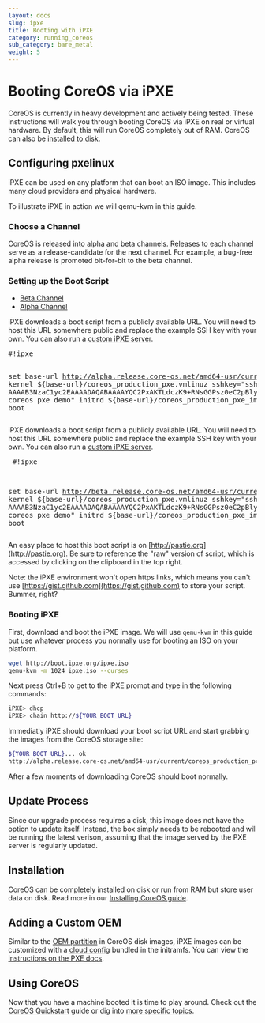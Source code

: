 ```yaml
---
layout: docs
slug: ipxe
title: Booting with iPXE
category: running_coreos
sub_category: bare_metal
weight: 5
---
```


# Booting CoreOS via iPXE

CoreOS is currently in heavy development and actively being tested. These instructions will walk you through booting CoreOS via iPXE on real or virtual hardware. By default, this will run CoreOS completely out of RAM. CoreOS can also be [installed to disk]({{site.url}}/docs/running-coreos/bare-metal/installing-to-disk).

## Configuring pxelinux

iPXE can be used on any platform that can boot an ISO image.
This includes many cloud providers and physical hardware.

To illustrate iPXE in action we will qemu-kvm in this guide.

### Choose a Channel

CoreOS is released into alpha and beta channels. Releases to each channel serve as a release-candidate for the next channel. For example, a bug-free alpha release is promoted bit-for-bit to the beta channel.

### Setting up the Boot Script

<div id="ipxe-create">
  <ul class="nav nav-tabs">
    <li class="active"><a href="#beta-create" data-toggle="tab">Beta Channel</a></li>
    <li><a href="#alpha-create" data-toggle="tab">Alpha Channel</a></li>
  </ul>
  <div class="tab-content coreos-docs-image-table">
    <div class="tab-pane" id="alpha-create">
      <p>iPXE downloads a boot script from a publicly available URL. You will need to host this URL somewhere public and replace the example SSH key with your own. You can also run a <a href="https://github.com/kelseyhightower/coreos-ipxe-server">custom iPXE server</a>.</p>
      <pre>
#!ipxe

set base-url http://alpha.release.core-os.net/amd64-usr/current
kernel ${base-url}/coreos_production_pxe.vmlinuz sshkey="ssh-rsa AAAAB3NzaC1yc2EAAAADAQABAAAAYQC2PxAKTLdczK9+RNsGGPsz0eC2pBlydBEcrbI7LSfiN7Bo5hQQVjki+Xpnp8EEYKpzu6eakL8MJj3E28wT/vNklT1KyMZrXnVhtsmOtBKKG/++odpaavdW2/AU0l7RZiE= coreos pxe demo"
initrd ${base-url}/coreos_production_pxe_image.cpio.gz
boot</pre>
    </div>
    <div class="tab-pane active" id="beta-create">
      <p>iPXE downloads a boot script from a publicly available URL. You will need to host this URL somewhere public and replace the example SSH key with your own. You can also run a <a href="https://github.com/kelseyhightower/coreos-ipxe-server">custom iPXE server</a>.</p>
      <pre>
#!ipxe

set base-url http://beta.release.core-os.net/amd64-usr/current
kernel ${base-url}/coreos_production_pxe.vmlinuz sshkey="ssh-rsa AAAAB3NzaC1yc2EAAAADAQABAAAAYQC2PxAKTLdczK9+RNsGGPsz0eC2pBlydBEcrbI7LSfiN7Bo5hQQVjki+Xpnp8EEYKpzu6eakL8MJj3E28wT/vNklT1KyMZrXnVhtsmOtBKKG/++odpaavdW2/AU0l7RZiE= coreos pxe demo"
initrd ${base-url}/coreos_production_pxe_image.cpio.gz
boot</pre>
    </div>
  </div>
</div>

An easy place to host this boot script is on [http://pastie.org](http://pastie.org). Be sure to reference the "raw" version of script, which is accessed by clicking on the clipboard in the top right.

Note: the iPXE environment won't open https links, which means you can't use [https://gist.github.com](https://gist.github.com) to store your script. Bummer, right?


### Booting iPXE

First, download and boot the iPXE image.
We will use `qemu-kvm` in this guide but use whatever process you normally use for booting an ISO on your platform.

```sh
wget http://boot.ipxe.org/ipxe.iso
qemu-kvm -m 1024 ipxe.iso --curses
```

Next press Ctrl+B to get to the iPXE prompt and type in the following commands:

```sh
iPXE> dhcp
iPXE> chain http://${YOUR_BOOT_URL}
```

Immediatly iPXE should download your boot script URL and start grabbing the images from the CoreOS storage site:

```sh
${YOUR_BOOT_URL}... ok
http://alpha.release.core-os.net/amd64-usr/current/coreos_production_pxe.vmlinuz... 98%
```

After a few moments of downloading CoreOS should boot normally.

## Update Process

Since our upgrade process requires a disk, this image does not have the option to update itself. Instead, the box simply needs to be rebooted and will be running the latest verison, assuming that the image served by the PXE server is regularly updated.

## Installation

CoreOS can be completely installed on disk or run from RAM but store user data on disk. Read more in our [Installing CoreOS guide]({{site.url}}/docs/running-coreos/bare-metal/booting-with-pxe/#installation).

## Adding a Custom OEM

Similar to the [OEM partition][oem] in CoreOS disk images, iPXE images can be customized with a [cloud config][cloud-config] bundled in the initramfs. You can view the [instructions on the PXE docs]({{site.url}}/docs/bare-metal/booting-with-pxe/#adding-a-custom-oem).

[oem]: {{site.url}}/docs/sdk-distributors/distributors/notes-for-distributors/#image-customization
[cloud-config]: {{site.url}}/docs/cluster-management/setup/cloudinit-cloud-config/

## Using CoreOS

Now that you have a machine booted it is time to play around.
Check out the [CoreOS Quickstart]({{site.url}}/docs/quickstart) guide or dig into [more specific topics]({{site.url}}/docs).
